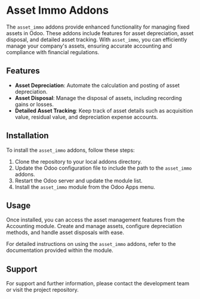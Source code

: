 # Asset Immo Addons

The `asset_immo` addons provide enhanced functionality for managing fixed assets in Odoo. These addons include features for asset depreciation, asset disposal, and detailed asset tracking. With `asset_immo`, you can efficiently manage your company's assets, ensuring accurate accounting and compliance with financial regulations.

## Features

- **Asset Depreciation**: Automate the calculation and posting of asset depreciation.
- **Asset Disposal**: Manage the disposal of assets, including recording gains or losses.
- **Detailed Asset Tracking**: Keep track of asset details such as acquisition value, residual value, and depreciation expense accounts.

## Installation

To install the `asset_immo` addons, follow these steps:

1. Clone the repository to your local addons directory.
2. Update the Odoo configuration file to include the path to the `asset_immo` addons.
3. Restart the Odoo server and update the module list.
4. Install the `asset_immo` module from the Odoo Apps menu.

## Usage

Once installed, you can access the asset management features from the Accounting module. Create and manage assets, configure depreciation methods, and handle asset disposals with ease.

For detailed instructions on using the `asset_immo` addons, refer to the documentation provided within the module.

## Support

For support and further information, please contact the development team or visit the project repository.